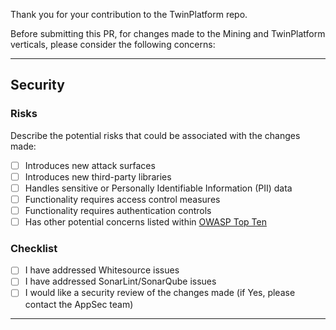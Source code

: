 Thank you for your contribution to the TwinPlatform repo. 

Before submitting this PR, for changes made to the Mining and TwinPlatform verticals, please consider the following concerns:

****
## Security 

### Risks

Describe the potential risks that could be associated with the changes made:

- [ ] Introduces new attack surfaces
- [ ] Introduces new third-party libraries
- [ ] Handles sensitive or Personally Identifiable Information (PII) data
- [ ] Functionality requires access control measures
- [ ] Functionality requires authentication controls
- [ ] Has other potential concerns listed within [OWASP Top Ten](https://owasp.org/www-project-top-ten/)

### Checklist

- [ ] I have addressed Whitesource issues
- [ ] I have addressed SonarLint/SonarQube issues
- [ ] I would like a security review of the changes made (if Yes, please contact the AppSec team)
****
